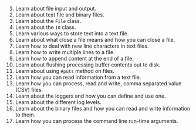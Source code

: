 1. Learn about file input and output.
2. Learn about text file and binary files.
3. Learn about the `File` class.
4. Learn about the `IO` class.
5. Learn various ways to store text into a text file.
6. Learn about what close a file means and how you can close a file.
7. Learn how to deal with new line characters in text files.
8. Learn how to write multiple lines to a file.
9. Learn how to append content at the end of a file.
10. Learn about flushing processing buffer contents out to disk.
11. Learn about using `#puts` method on files.
12. Learn how you can read information from a text file.
13. Learn how you can process, read and write, comma separated value (CSV) files.
14. Learn about the loggers and how you can define and use one.
15. Learn about the different log levels.
16. Learn about the binary files and how you can read and write information to them.
17. Learn how you can process the command line run-time arguments.

